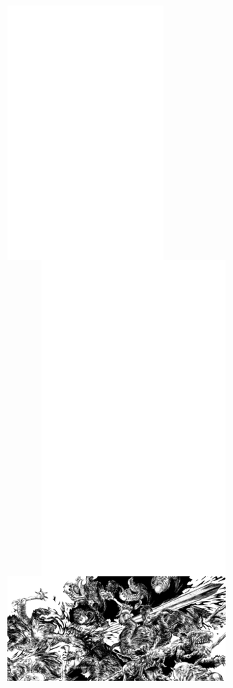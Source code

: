   <img align="left" width="360" src="metrics.svg" onclick="imageClicked1()" target="_blank">
  <img align="right" width="425"  src="metrics.personal.anilist.svg" alt="cplusplus" onclick="imageClicked()" target="_blank">
  <img align="center" width="1000" src="./photos/gatsu2.png">


<script> 
   function imageClicked() {
     window.open("https://anilist.co/user/Nick666/");
   	}
  function imageClicked1() {
     window.open("https://anilist.co/user/Nick666/");
   	}
</script>
